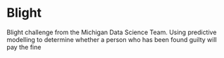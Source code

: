 # Blight
Blight challenge from the Michigan Data Science Team. Using predictive modelling to determine whether a person who has been found guilty will pay the fine
